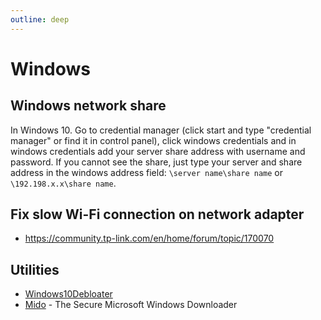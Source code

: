 ```yaml
---
outline: deep
---
```


# Windows

## Windows network share

In Windows 10. Go to credential manager (click start and type "credential manager" or find it in control panel), click windows credentials and in windows credentials add your server share address with username and password. If you cannot see the share, just type your server and share address in the windows address field: `\server name\share name` or `\192.198.x.x\share name`.

## Fix slow Wi-Fi connection on network adapter

- <https://community.tp-link.com/en/home/forum/topic/170070>

## Utilities

- [Windows10Debloater](https://github.com/Sycnex/Windows10Debloater)
- [Mido](https://github.com/ElliotKillick/Mido) - The Secure Microsoft Windows Downloader
